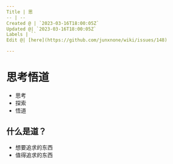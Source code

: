```yaml
---
Title | 思
-- | --
Created @ | `2023-03-16T18:00:05Z`
Updated @| `2023-03-16T18:00:05Z`
Labels | ``
Edit @| [here](https://github.com/junxnone/wiki/issues/148)

---
```

# 思考悟道
- 思考
- 探索
- 悟道

## 什么是道？
- 想要追求的东西
- 值得追求的东西
